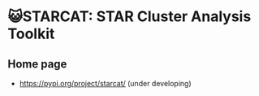 # 😺STARCAT: STAR Cluster Analysis Toolkit

## Home page

- https://pypi.org/project/starcat/ (under developing)
